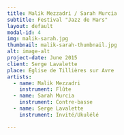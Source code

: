 ```yaml
---
title: Malik Mezzadri / Sarah Murcia
subtitle: Festival "Jazz de Mars"
layout: default
modal-id: 4
img: malik-sarah.jpg
thumbnail: malik-sarah-thumbnail.jpg
alt: image-alt
project-date: June 2015
client: Serge Lavalette
place: Église de Tillières sur Avre
artists:
  - name: Malik Mezzadri
    instrument: Flûte
  - name: Sarah Murcia
    instrument: Contre-basse
  - name: Serge Lavalette
    instrument: Invité/Ukulélé

---
```

